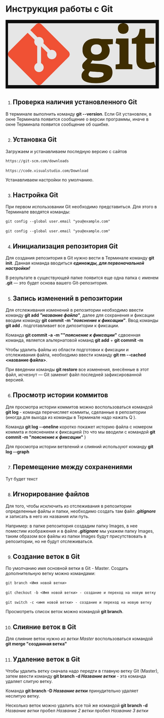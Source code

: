 # Инструкция работы с Git

![тут у нас красивый логотип](Images\Logo.jpg)


1. ## Проверка наличия установленного Git

В терминале выполнить команду **git --version**.
 Если Git установлен, в окне Терминала появится сообщение о версии программы, иначе в окне Терминала появится сообщение об ошибке.

2. ## Установка Git

Загружаем и устанавливаем последную версию с сайтов

```
https://git-scm.com/downloads

https://code.visualstudio.com/Download

```
Устанавливаем настройки по умолчанию.

3. ## Настройка Git

При первом использовании Git необходимо представиться. Для этого в Терминале вводятся команды: 
```
git config --global user.email "you@example.com"

git config --global user.email "you@example.com"
```


4. ## Инициализация репозитория Git

Для создания репозитория в Git нужно вести в Терминале команду **git init**. 
Данная команда вводиться  ***единожды, для первоначальной настройки!***

В результате в существующей папке появится еще одна папка с именем **.git** — это будет основа вашего Git-репозитория.

5. ## Запись изменений в репозитории

Для отслеживания изменений в репозитории необходимо ввести команду **git add _"название файла"_**, далее для сохранения и фиксации вводим команду **git commit -m "_пояснение к фиксации_"**. 
Ввод команды **git add .** подготавливает все дипозитории к фиксации. 

Команда **git commit -a -m ""_пояснение к фиксации_"** сдвоенная команда, является альтернатовой команд **git add** + **git commit -m** 

Чтобы удалить файлы из области подготовки к фиксации и отслеживания файла, необходимо ввести команду **git rm --cached <название файла>**. 


При введении команды **git restore** все изменения, внесённые в этот файл, исчезнут — Git заменит файл последней зафиксированной версией.



6. ## Просмотр истории коммитов

Для просмотра истории коммитов можно воспользоваться командой **git log** - команда перечисляет коммиты, сделанные в репозитории (иногда для выхода из команды в Терминале надо нажать Q ). 

Команда **git log --oneline** коротко покажет историю файла с номером коммита и пояснением к фиксацией (то что мы вводили с командой **git commit -m "_пояснение к фиксации_"** )

Для просмотра истории ветвлений и слияний используют команду **git log --graph**

7. ## Перемещение между сохранениями 

Тут будет текст

8. ## Игнорирование файлов 

Для того, чтобы исключить из отслеживания в репозитории определенные файлы и папки, необходимо создать там файл ***.gitignore*** и записать в него их названия или путь. 

Например: в папке репозитория создадим папку Images, в нее поместим изображения и в файле ***.gitignore*** мы укажем папку Images, таким образом все файлы из папки Images будут присутствовать в репозитории, но не будут отслеживаться.

9. ## Создание веток в Git

По умолчанию имя основной ветки в Git - Master. Создать дополнительную ветку можно командами:

```
git branch <Имя новой ветки> 

git checkout -b <Имя новой ветки> - создание и переход на новую ветку

git switch -c <имя новой ветки> - создание и переход на новую ветку

```
Просмотреть список веток можно командой __git branch__. 

10. ## Слияние веток в Git

Для слияние веток нужно _из ветки Master_ воспользоваться командой **git merge "созданная ветка"**

11. ## Удаление веток в Git

Чтобы удалить ветку сначала надо передти в главную ветку Git (Master), затем ввести команду **git branch -d _Название ветки_** - эта команда удаляет слитую ветку. 

Команда **git branch -D _Название ветки_** принудительно удаляет неслитую ветку. 

Несколько веток можно удалить все той же командой **git branch -d** _Название ветки_ пробел _Название 2 ветки_ пробел _Название 3 ветки_